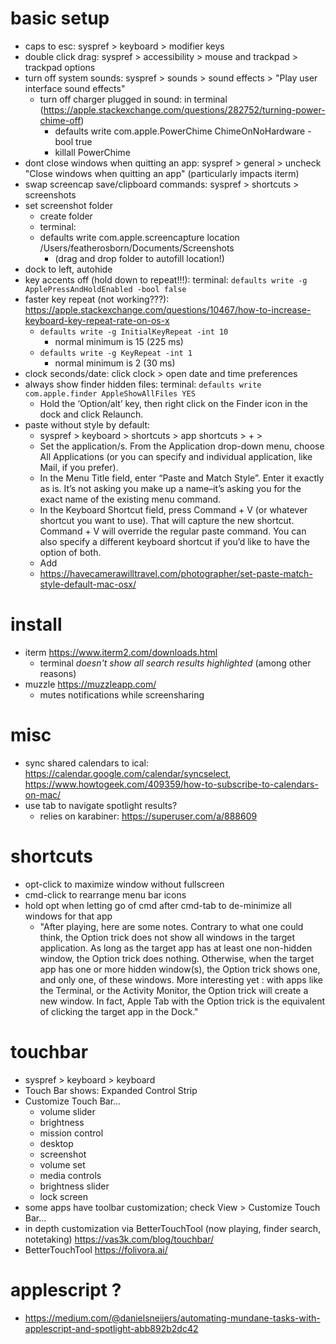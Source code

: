# basic setup
* caps to esc: syspref > keyboard > modifier keys
* double click drag: syspref > accessibility > mouse and trackpad > trackpad options
* turn off system sounds: syspref > sounds > sound effects > "Play user interface sound effects"
  * turn off charger plugged in sound: in terminal (https://apple.stackexchange.com/questions/282752/turning-power-chime-off)
    * defaults write com.apple.PowerChime ChimeOnNoHardware -bool true
    * killall PowerChime
* dont close windows when quitting an app: syspref > general > uncheck "Close windows when quitting an app" (particularly impacts iterm)
* swap screencap save/clipboard commands: syspref > shortcuts > screenshots
* set screenshot folder
  * create folder
  * terminal:
  * defaults write com.apple.screencapture location /Users/featherosborn/Documents/Screenshots
    * (drag and drop folder to autofill location!)
* dock to left, autohide
* key accents off (hold down to repeat!!!): terminal: `defaults write -g ApplePressAndHoldEnabled -bool false`
* faster key repeat (not working???): https://apple.stackexchange.com/questions/10467/how-to-increase-keyboard-key-repeat-rate-on-os-x
  * `defaults write -g InitialKeyRepeat -int 10`
    * normal minimum is 15 (225 ms)
  * `defaults write -g KeyRepeat -int 1`
    * normal minimum is 2 (30 ms)
* clock seconds/date: click clock > open date and time preferences
* always show finder hidden files: terminal: `defaults write com.apple.finder AppleShowAllFiles YES`
  * Hold the ‘Option/alt’ key, then right click on the Finder icon in the dock and click Relaunch.
* paste without style by default: 
  * syspref > keyboard > shortcuts > app shortcuts > + > 
  * Set the application/s. From the Application drop-down menu, choose All Applications (or you can specify and individual application, like Mail, if you prefer).
  * In the Menu Title field, enter “Paste and Match Style”. Enter it exactly as is. It’s not asking you make up a name–it’s asking you for the exact name of the existing menu command.
  * In the Keyboard Shortcut field, press Command + V (or whatever shortcut you want to use). That will capture the new shortcut. Command + V will override the regular paste command. You can also specify a different keyboard shortcut if you’d like to have the option of both.
  * Add
  * https://havecamerawilltravel.com/photographer/set-paste-match-style-default-mac-osx/

# install
* iterm https://www.iterm2.com/downloads.html
  * terminal _doesn't show all search results highlighted_ (among other reasons)
* muzzle https://muzzleapp.com/
  * mutes notifications while screensharing

# misc
* sync shared calendars to ical: https://calendar.google.com/calendar/syncselect, https://www.howtogeek.com/409359/how-to-subscribe-to-calendars-on-mac/
* use tab to navigate spotlight results?
  * relies on karabiner: https://superuser.com/a/888609
  
# shortcuts
* opt-click to maximize window without fullscreen
* cmd-click to rearrange menu bar icons
* hold opt when letting go of cmd after cmd-tab to de-minimize all windows for that app
  * "After playing, here are some notes. Contrary to what one could think, the Option trick does not show all windows in the target application. As long as the target app has at least one non-hidden window, the Option trick does nothing. Otherwise, when the target app has one or more hidden window(s), the Option trick shows one, and only one, of these windows. More interesting yet : with apps like the Terminal, or the Activity Monitor, the Option trick will create a new window. In fact, Apple Tab with the Option trick is the equivalent of clicking the target app in the Dock."

  
# touchbar
* syspref > keyboard > keyboard
* Touch Bar shows: Expanded Control Strip
* Customize Touch Bar...
  * volume slider
  * brightness
  * mission control
  * desktop
  * screenshot
  * volume set
  * media controls
  * brightness slider
  * lock screen
* some apps have toolbar customization; check View > Customize Touch Bar...
* in depth customization via BetterTouchTool (now playing, finder search, notetaking) https://vas3k.com/blog/touchbar/
* BetterTouchTool https://folivora.ai/


# applescript ?
* https://medium.com/@danielsneijers/automating-mundane-tasks-with-applescript-and-spotlight-abb892b2dc42
